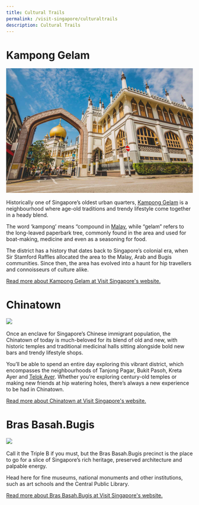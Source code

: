 ```yaml
---
title: Cultural Trails
permalink: /visit-singapore/culturaltrails
description: Cultural Trails
---
```

# Kampong Gelam
![](/images/Kampong%20Gelam.jpg)

Historically one of Singapore’s oldest urban quarters, [Kampong Gelam](https://visitkamponggelam.com.sg/) is a neighbourhood where age-old traditions and trendy lifestyle come together in a heady blend.

The word ‘kampong’ means “compound in [Malay](https://www.visitsingapore.com/travel-guide-tips/about-singapore/people-of-singapore/), while “gelam” refers to the long-leaved paperbark tree, commonly found in the area and used for boat-making, medicine and even as a seasoning for food.

The district has a history that dates back to Singapore’s colonial era, when Sir Stamford Raffles allocated the area to the Malay, Arab and Bugis communities. Since then, the area has evolved into a haunt for hip travellers and connoisseurs of culture alike.

[Read more about Kampong Gelam at Visit Singapore's website.](https://www.visitsingapore.com/see-do-singapore/places-to-see/kampong-gelam/)
# Chinatown
![](/images/Chinatown%202.jpg)

Once an enclave for Singapore’s Chinese immigrant population, the Chinatown of today is much-beloved for its blend of old and new, with historic temples and traditional medicinal halls sitting alongside bold new bars and trendy lifestyle shops.

You’ll be able to spend an entire day exploring this vibrant district, which encompasses the neighbourhoods of Tanjong Pagar, Bukit Pasoh, Kreta Ayer and [Telok Ayer](https://www.visitsingapore.com/editorials/ann-siang-and-club-street/). Whether you’re exploring century-old temples or making new friends at hip watering holes, there’s always a new experience to be had in Chinatown.

[Read more about Chinatown at Visit Singapore's website.](https://www.visitsingapore.com/see-do-singapore/places-to-see/chinatown/)
# Bras Basah.Bugis
![](/images/Bras%20Basah.jpg)

Call it the Triple B if you must, but the Bras Basah.Bugis precinct is the place to go for a slice of Singapore’s rich heritage, preserved architecture and palpable energy.

Head here for fine museums, national monuments and other institutions, such as art schools and the Central Public Library.

[Read more about Bras Basah.Bugis at Visit Singapore's website.](https://www.visitsingapore.com/see-do-singapore/places-to-see/bras-basah-bugis/)